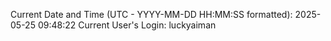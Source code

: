 Current Date and Time (UTC - YYYY-MM-DD HH:MM:SS formatted): 2025-05-25 09:48:22
Current User's Login: luckyaiman
